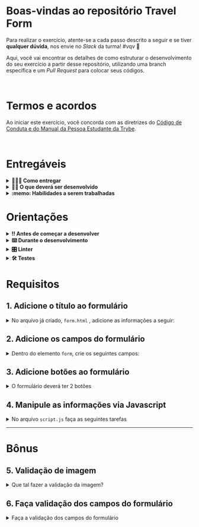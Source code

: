 # Boas-vindas ao repositório Travel Form

Para realizar o exercício, atente-se a cada passo descrito a seguir e se tiver **qualquer dúvida**, nos envie no _Slack_ da turma! #vqv 🚀

Aqui, você vai encontrar os detalhes de como estruturar o desenvolvimento do seu exercício a partir desse repositório, utilizando uma branch específica e um _Pull Request_ para colocar seus códigos.

<br />

# Termos e acordos

Ao iniciar este exercício, você concorda com as diretrizes do [Código de Conduta e do Manual da Pessoa Estudante da Trybe](https://app.betrybe.com/learn/student-manual/codigo-de-conduta-da-pessoa-estudante).

<br />

# Entregáveis

<details>
  <summary><strong>🤷🏽‍♀️ Como entregar</strong></summary><br />

Para entregar o seu exercício, você deverá criar um _Pull Request_ neste repositório.

Lembre-se que você pode consultar nosso conteúdo sobre [Git & GitHub](https://app.betrybe.com/learn/course/5e938f69-6e32-43b3-9685-c936530fd326/module/fc998c60-386e-46bc-83ca-4269beb17e17/section/fe827a71-3222-4b4d-a66f-ed98e09961af/day/1a530297-e176-4c79-8ed9-291ae2950540/lesson/2b2edce7-9c49-4907-92a2-aa571f823b79) e nosso [Blog - Git & GitHub](https://blog.betrybe.com/tecnologia/git-e-github/) sempre que precisar!

</details>

<details>
  <summary><strong>👨‍💻 O que deverá ser desenvolvido</strong></summary><br />

Neste exercício, iremos criar um formulário para concorrer a uma viagem.

Imagine você, uma pessoa desenvolvedora depois de formada, planejando as suas maravilhosas e merecidas férias.

Enquanto pesquisa roteiros você se depara com um anúncio do concurso Trybe Travel, que irá premiar com uma viagem totalmente paga e com várias opções de destino. Isso tudo para pessoa que desenvolver a melhor página com a proposta do concurso. Como você imagina que seria a página para concorrer a essa viagem?

Concorda que seria uma espécie de formulário?

💡Veja a seguir, um exemplo como pode ficar a aparência do exercício depois de pronto. Lembre-se de que você pode e deve ir além para deixá-lo com a sua cara e impressionar todas as pessoas!

![exemplo](/img/exemplo.png)

O seu Pull Request deverá conter obrigatoriamente os arquivos `forms.html` e `script.js` com sua devida lógica implementada.

- Não é necessário criar o arquivo `forms.html`, pois ele já está criado.  **Durante a resolução dos requisitos, crie o costume de adicionar IDs em elementos únicos e classes em elementos com comportamentos similares, pois isso facilitará muito sua vida como pessoa desenvolvedora.**

**De olho na dica 👀:**

- Para verificar em tempo real como está ficando seu formulário é só usar a extensão `live Server` no _VSCode_;

<br />
</details>

<details>
  <summary><strong>:memo: Habilidades a serem trabalhadas</strong></summary><br />

Neste exercício, verificamos se você é capaz de:

- Criar e manipular elementos HTML;

- Colocar em prática o uso do `preventDefault`;

- Desenvolver ainda mais o seu raciocínio lógico.

</details>

# Orientações

<details>
  <summary><strong>‼️ Antes de começar a desenvolver</strong></summary><br />

1. Clone o repositório

- Use o comando: `git clone git@github.com:tryber/sd-034-exercise-travel-form`.
- Entre na pasta do repositório que você acabou de clonar:
  - `cd sd-034-exercise-travel-form`

2. Instale as dependências

- `npm install`.

3. Crie uma branch a partir da branch `main`

- Verifique se você está na branch `main`
  - Exemplo: `git branch`
- Se não estiver, mude para a branch `main`
  - Exemplo: `git checkout main`
- Agora crie uma branch à qual você vai submeter os `commits` do seu exercício
  - Você deve criar uma branch no seguinte formato: `nome-sobrenome-nome-do-exercício`
  - Exemplo: `git checkout -b maria-soares-exercise-travel-form`

4. Crie na raiz do exercício os arquivos que você precisará desenvolver:

- Verifique que você está na raiz do exercício:
  - Exemplo: `pwd` -> o retorno vai ser algo tipo _/home/maria/code/**sd-034-exercise-travel-form**_ no Linux ou _/Users/maria/code/**sd-034-exercise-travel-form**_ no Mac.
- O arquivo HTML que você usará já foi criado, é o `form.html`.
- Crie os arquivos style.css para estilizar seu formulário:
  - Exemplo: `touch style.css`

5. Adicione as mudanças ao _stage_ do Git e faça um `commit`

- Verifique que as mudanças ainda não estão no _stage_:
  - Exemplo: `git status` (devem aparecer listados os novos arquivos em vermelho)
- Adicione o novo arquivo ao _stage_ do Git:
  - Exemplo:
    - `git add .` (adicionando todas as mudanças - _que estavam em vermelho_ - ao stage do Git)
    - `git status` (devem aparecer listados os arquivos em verde)
- Faça o `commit` inicial:
  - Exemplo:
    - `git commit -m 'iniciando o exercício. VAMOS COM TUDO :rocket:'` (fazendo o primeiro commit)
    - `git status` (deve aparecer uma mensagem, por exemplo: _nothing to commit_)

6. Adicione a sua branch com o novo `commit` ao repositório remoto

- Usando o exemplo anterior: `git push -u origin maria-soares-exercise-travel-form`

7. Crie um novo `Pull Request` _(PR)_

- Vá até a página de _Pull Requests_ do [repositório no GitHub](https://github.com/betrybe/sd-034-exercise-travel-form/pulls)
  - Clique no botão verde _"New pull request"_
  - Clique na caixa de seleção _"Compare"_ e escolha a sua branch **com atenção**
- Coloque um título para o seu _Pull Request_
  - Exemplo: _"Cria tela de busca"_
- Clique no botão verde _"Create pull request"_


- Adicione uma descrição para o _Pull Request_, um título nítido que o identifique, e clique no botão verde _"Create pull request"_

 <img width="1335" alt="Exemplo de pull request" src="/img/pull_request-img.png">

- Volte até a [página de _Pull Requests_ do repositório](https://github.com/betrybe/sd-034-exercise-travel-form/pulls) e confira que o seu _Pull Request_ está criado

</details>

<details>
  <summary><strong>⌨️ Durante o desenvolvimento</strong></summary><br />

Faça `commits` das alterações que você fizer no código regularmente, pois assim você garante visibilidade para o time da Trybe e treina essa prática para o mercado de trabalho 🙂;

- Lembre-se de sempre após um (ou alguns) `commits` atualizar o repositório remoto;
- Os comandos que você utilizará com mais frequência são:

  - `git status` _(para verificar o que está em vermelho - fora do stage - e o que está em verde - no stage)_;
  - `git add` _(para adicionar arquivos ao stage do Git)_;
  - `git commit` _(para criar um commit com os arquivos que estão no stage do Git)_;
  - `git push -u origin nome-da-branch` _(para enviar o commit para o repositório remoto na primeira vez que fizer o `push` de uma nova branch)_;
  - `git push` _(para enviar o commit para o repositório remoto após o passo anterior)_.

</details>

<details>
<summary><strong>🎛 Linter</strong></summary><br />

Para garantir a qualidade do código, vamos utilizar neste exercício o `ESLint`. Assim o código estará alinhado com as boas práticas de desenvolvimento, sendo mais legível e de fácil manutenção! Para poder rodar o `ESLint` certifique-se de ter executado o comando `npm install` dentro do repositório.

Para rodá-los localmente no repositório, execute os comandos abaixo:

```bash
npm run lint
```

Se a análise do `ESLint` encontrar problemas no seu código, tais problemas serão mostrados no seu terminal. Se não houver problema no seu código, nada será impresso no seu terminal.

Você pode também instalar o plugin do `ESLint` no `VSCode`. Para isso, basta fazer o download do [plugin `ESLint`](https://marketplace.visualstudio.com/items?itemName=dbaeumer.vscode-eslint) e instalá-lo.

Em caso de dúvidas, confira o material na plataforma sobre [ESLint e Stylelint](https://app.betrybe.com/learn/course/5e938f69-6e32-43b3-9685-c936530fd326/module/f04cdb21-382e-4588-8950-3b1a29afd2dd/section/3b1546b5-f7bc-40f7-a674-77b16c408756/lesson/0c9e8c0e-24c3-4526-ba6b-60d95913e022).

</details>

<details>
  <summary><strong>🛠 Testes</strong></summary><br />

⚠️**AVISO**: Muito cuidado com os nomes dos arquivos. Estes devem ser **exatamente iguais** a `forms.html` e `script.js`.

## Cypress

O Cypress é uma ferramenta de teste de front-end desenvolvida para a web.

Antes de utilizá-lo, certifique-se de ter executado o comando `npm install` dentro do projeto.

Você pode rodar o cypress localmente para verificar se seus requisitos estão passando. Para isso, execute um dos seguintes comandos:

Para executar os testes e vê-los rodando em uma janela de navegador:

```bash
npm run cypress:open
```

Após executar o comando acima, será aberta uma janela de navegador e então basta clicar no nome do arquivo de teste que quiser executar (project.spec.js).

Você também pode assistir a [este vídeo](https://vimeo.com/539240375/a116a166b9) 😉🎙

</details>

# Requisitos

## 1. Adicione o título ao formulário

<details>
  <summary>No arquivo já criado, <code>form.html</code> , adicione as informações a seguir:</summary><br>

- Adicione o título, que deverá ficar em uma tag `h1` e possuir o id `title`;
- O título deve ter o texto `Formulário Trybe Travel`;
- Crie a tag `form` que deve conter o id `main-form`.

**O que será testado:**

- O título deve ser uma tag `h1` e um id `title`;
- O conteúdo do título deve ser `Formulário Trybe Travel`;
- Existe um elemento `form` com o id `main-form`.

</details>

## 2. Adicione os campos do formulário

<details>
  <summary>Dentro do elemento <code>form</code>, crie os seguintes campos: </summary><br>

- Nome Completo:
  - Limitado entre 10 e 40 caracteres.
  - O input deve ter o id `fullName`.
- E-mail:
  - Limitado entre 10 e 50 caracteres.
  - O input deve ter o id `email`.
- Destino Preferido:
  - Deverá ter 4 opções: Cidade, Campo, Praia, Montanha.
  - Cada opção deverá ser um `input` do tipo `radio` tendo como atributo `name` o valor `'destinations'`.
- Por que você deveria ser a pessoa desenvolvedora a ganhar o concurso TrybeTrip?
  - Limite de 500 caracteres
  - O textarea deve ter o id `question`.
- Qual a melhor data para realizar sua viagem?
  - O input da data deve ficar abaixo do input anterior.
  - O input deve ter o id `date`.
- Gostaria de receber outras incríveis oportunidades oferecidas pela Trybe?
  - Crie input do tipo checkbox ao fim desta pergunta.
  - O input deve ter o id `promo`.
- Concordo que imagens das minhas férias poderão ser usadas na divulgação de concursos futuros.
  - Crie input do tipo checkbox ao fim desta frase.
  - O input deve ter o id `agreement`.

> **De olho na dica 👀:** Procure saber mais sobre as tags label e fieldset clicando nas documentações a seguir [label](https://developer.mozilla.org/pt-BR/docs/Web/HTML/Element/label) e [fieldset](https://developer.mozilla.org/pt-BR/docs/Web/HTML/Element/fieldset)

**O que será testado:**

- Existe um elemento com o id `fullName`;
- Existe um elemento com o id `email`;
- Existem quatro elementos com o name `destinations`;
- Existe um elemento com o id `question`'.
- Existe um elemento com o id `date`'.
- Existe um elemento com o id `promo`'.
- Existe um elemento com o id `agreement`'.

</details>

## 3. Adicione botões ao formulário

<details>
<summary>O formulário deverá ter 2 botões </summary><br>

- Crie um botão para enviar as informações preenchidas;
  - O botão deve ter o id `submit-btn`.
- Crie um botão para limpar as informações contidas nos campos.
  - O botão deve ter o id `clear-btn`.

**O que será testado:**

- Existem dois elementos com a tag `button`.
- Verifica se o texto do botão é `Enviar`.
- Existe um elemento com o id `submit-btn`.
- Verifica se o texto do botão é `Limpar`.
- Existe um elemento com o id `clear-btn`.

</details>

## 4. Manipule as informações via Javascript

<details>
<summary>No arquivo <code>script.js</code> faça as seguintes tarefas</summary>

- Interrompa o comportamento padrão do botão `submit` utilizando o método `preventDefault()`;
- Ao clicar no botão limpar, os campos devem ficar vazios.

  > **De olho na dica 👀:**  Vamos utilizar um pouco de Javascript. Para isso, crie o arquivo script.js e o referencie no seu arquivo HTML.

**O que será testado:**

- Ao clicar no botão enviar, as informações contidas nos inputs devem permanecer;
- Ao clicar no botão limpar, os campos devem ficar vazios.

</details>

---

# Bônus

## 5. Validação de imagem

<details>
<summary>Que tal fazer a validação da imagem?</summary>

A TrybeTrip precisa muito de fotos para divulgar seus concursos. Tendo isso em mente, faça com que somente quem autorizar o uso de imagens possa enviar suas informações.<br>

- Desabilite o botão `Enviar` caso o checkbox não esteja selecionado.
- Habilite o botão `Enviar` caso o checkbox seja selecionado.

**O que será testado:**

- Existe um elemento do tipo checkbox com o id agreement;
- O botão `Enviar` deve estar inicialmente desabilitado;
- O botão `Enviar` deve se tornar habilitado ao marcar o checkbox com id igual a agreement.

</details>

## 6. Faça validação dos campos do formulário

<details>
<summary>Faça a validação dos campos do formulário </summary><br>

- Faça a validação dos campos com limite de caracteres a seguir;
- O input Nome completo deve ter no mínimo 10 e no máximo 40 caracteres;
- O input E-mail deve ter no mínimo 10 e no máximo 50 caracteres;
- O textarea deve ter no mínimo 1 e no máximo 500 caracteres.

**O que será testado**</strong></summary><br>**

- O input `Nome completo` recebe no mínimo 10 e o máximo de 40 caracteres;
- O input `E-mail` recebe no mínimo 10 e o máximo de 50 caracteres;
- O `textarea` recebe no mínimo 1 o máximo de 500 caracteres.

</details>
